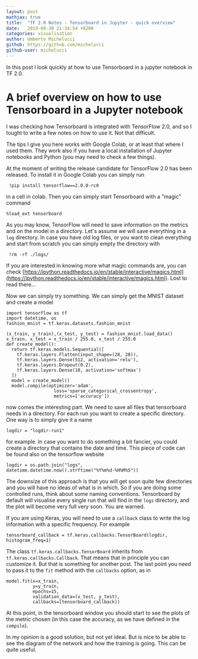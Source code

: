 ```yaml
---
layout: post
mathjax: true
title:  "TF 2.0 Notes - Tensorboard in Jupyter - quick overview"
date:   2019-08-30 21:34:54 +0200
categories: visualisation
author: Umberto Michelucci
github: https://github.com/michelucci
github-user: michelucci
---
```


In this post I look quickly at how to use Tensorboard in
a jupyter notebook in TF 2.0.
<!--more-->

# A brief overview on how to use Tensorboard in a Jupyter notebook

I was checking how Tensorboard is integrated with TensorFlow 2.0, and so
I tought to write a few notes on how to use it. Not that difficult.

The tips I give you here works with Google Colab, or at least that
where I used them. They work also if you have a local installation of
Jupyter notebooks and Python (you may need to check a few things).

At the moment of writing the release candidate for TensorFlow 2.0 has been
released. To install it in Google Colab you can simply run

     !pip install tensorflow==2.0.0-rc0

in a cell in colab. Then you can simply start Tensorboard with a "magic" command

    %load_ext tensorboard

As you may know, TensorFlow will need to save information on the metrics and on
the model in a directory. Let's assume we will save everything in a ```log```
directory. In case you have old log files, or you want to clean everything and
start from scratch you can simply empty the directory with

     !rm -rf ./logs/

If you are interested in knowing more what magic commands are, you can check
[https://ipython.readthedocs.io/en/stable/interactive/magics.html](https://ipython.readthedocs.io/en/stable/interactive/magics.html). Lost to read there...

Now we can simply try something. We can simply get the MNIST dataset and create a model

    import tensorflow as tf
    import datetime, os
    fashion_mnist = tf.keras.datasets.fashion_mnist

    (x_train, y_train),(x_test, y_test) = fashion_mnist.load_data()
    x_train, x_test = x_train / 255.0, x_test / 255.0
    def create_model():
      return tf.keras.models.Sequential([
        tf.keras.layers.Flatten(input_shape=(28, 28)),
        tf.keras.layers.Dense(512, activation='relu'),
        tf.keras.layers.Dropout(0.2),
        tf.keras.layers.Dense(10, activation='softmax')
      ])
      model = create_model()
      model.compile(optimizer='adam',
                      loss='sparse_categorical_crossentropy',
                      metrics=['accuracy'])

now comes the interesting part. We need to save all files that tensorboard
needs in a directory. For each run you want to create a specific directory.
One way is to simply give it a name

    logdir = "logdir-run1"

for example. In case you want to do something a bit fancier, you could
create a directory that contains the date and time. This piece of code
can be found also on the tensorflow website

    logdir = os.path.join("logs", datetime.datetime.now().strftime("%Y%m%d-%H%M%S"))

The downsize of this approach is that you will get soon quite few directories
and you will have no ideas of what is in which. So if you are doing some
controlled runs, think about some naming conventions. Tensorboard by default
will visualise every single run that will find in the ```logs``` directory, and
the plot will become very full very soon. You are warned.

If you are using Keras, you will need to use a ```callback``` class to write
the log information with a specific frequency. For example

    tensorboard_callback = tf.keras.callbacks.TensorBoard(logdir, histogram_freq=1)

The class ```tf.keras.callbacks.TensorBoard``` inherits from
```tf.keras.callbacks.Callback```. That means that in principle you can customize
it. But that is something for another post. The last point you need to
pass it to the ```fit``` method with the ```callbacks``` option, as in

    model.fit(x=x_train,
              y=y_train,
              epochs=15,
              validation_data=(x_test, y_test),
              callbacks=[tensorboard_callback])

At this point, in the tensorboard window you should start to see the plots
of the metric chosen (in this case the accuracy, as we have defined in the
```compile```).

In my opinion is a good solution, but not yet ideal. But is nice to be able
to see the diagram of the network and how the training is going. This can be quite useful.
